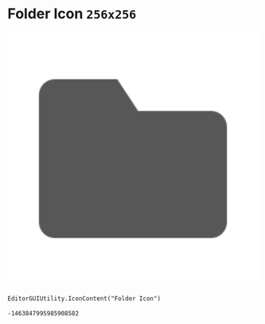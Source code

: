# Folder Icon `256x256`
<img src="/img/Folder%20Icon.png" width=512 height=512>

``` CSharp
EditorGUIUtility.IconContent("Folder Icon")
```
```
-1463847995985908582
```

